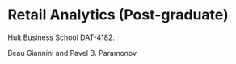 # Retail Analytics (Post-graduate)

Hult Business School DAT-4182.

Beau Giannini and Pavel B. Paramonov

